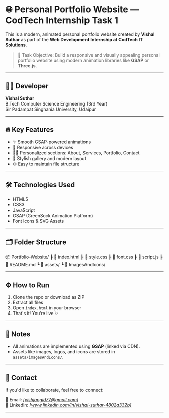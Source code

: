 # 🌐 Personal Portfolio Website — CodTech Internship Task 1

This is a modern, animated personal portfolio website created by **Vishal Suthar** as part of the **Web Development Internship at CodTech IT Solutions**.

> 🎯 Task Objective: Build a responsive and visually appealing personal portfolio website using modern animation libraries like **GSAP** or **Three.js**.

---

## 👨‍💻 Developer

**Vishal Suthar**  
B.Tech Computer Science Engineering (3rd Year)  
Sir Padampat Singhania University, Udaipur

---

## 🔥 Key Features

- ✨ Smooth GSAP-powered animations  
- 📱 Responsive across devices  
- 🧑‍💼 Personalized sections: About, Services, Portfolio, Contact  
- 🎨 Stylish gallery and modern layout  
- ⚙️ Easy to maintain file structure

---

## 🛠️ Technologies Used

- HTML5  
- CSS3  
- JavaScript  
- GSAP (GreenSock Animation Platform)  
- Font Icons & SVG Assets

---

## 🗂️ Folder Structure

📦 Portfolio-Website/
┣ 📄 index.html
┣ 📄 style.css
┣ 📄 font.css
┣ 📄 script.js
┣ 📄 README.md
┗ 📂 assets/
┗ 📂 ImagesAndIcons/


---

## ⚙️ How to Run

1. Clone the repo or download as ZIP  
2. Extract all files  
3. Open `index.html` in your browser  
4. That's it! You’re live ✨

---

## 📝 Notes

- All animations are implemented using **GSAP** (linked via CDN).
- Assets like images, logos, and icons are stored in `assets/imagesAndIcons/`.

---

## 📩 Contact

If you'd like to collaborate, feel free to connect:

📧 Email: *[vishjangid77@gmail.com]*   
🔗 LinkedIn: *[www.linkedin.com/in/vishal-suthar-4802a332b]*

---
